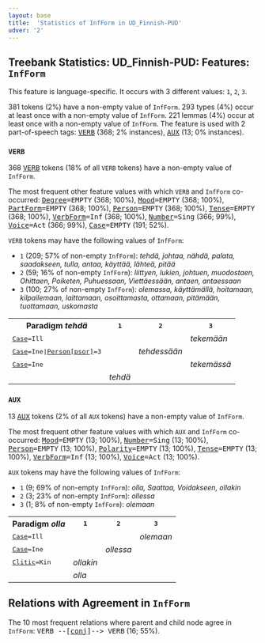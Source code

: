 ```yaml
---
layout: base
title:  'Statistics of InfForm in UD_Finnish-PUD'
udver: '2'
---
```


## Treebank Statistics: UD_Finnish-PUD: Features: `InfForm`

This feature is language-specific.
It occurs with 3 different values: `1`, `2`, `3`.

381 tokens (2%) have a non-empty value of `InfForm`.
293 types (4%) occur at least once with a non-empty value of `InfForm`.
221 lemmas (4%) occur at least once with a non-empty value of `InfForm`.
The feature is used with 2 part-of-speech tags: <tt><a href="fi_pud-pos-VERB.html">VERB</a></tt> (368; 2% instances), <tt><a href="fi_pud-pos-AUX.html">AUX</a></tt> (13; 0% instances).

### `VERB`

368 <tt><a href="fi_pud-pos-VERB.html">VERB</a></tt> tokens (18% of all `VERB` tokens) have a non-empty value of `InfForm`.

The most frequent other feature values with which `VERB` and `InfForm` co-occurred: <tt><a href="fi_pud-feat-Degree.html">Degree</a></tt><tt>=EMPTY</tt> (368; 100%), <tt><a href="fi_pud-feat-Mood.html">Mood</a></tt><tt>=EMPTY</tt> (368; 100%), <tt><a href="fi_pud-feat-PartForm.html">PartForm</a></tt><tt>=EMPTY</tt> (368; 100%), <tt><a href="fi_pud-feat-Person.html">Person</a></tt><tt>=EMPTY</tt> (368; 100%), <tt><a href="fi_pud-feat-Tense.html">Tense</a></tt><tt>=EMPTY</tt> (368; 100%), <tt><a href="fi_pud-feat-VerbForm.html">VerbForm</a></tt><tt>=Inf</tt> (368; 100%), <tt><a href="fi_pud-feat-Number.html">Number</a></tt><tt>=Sing</tt> (366; 99%), <tt><a href="fi_pud-feat-Voice.html">Voice</a></tt><tt>=Act</tt> (366; 99%), <tt><a href="fi_pud-feat-Case.html">Case</a></tt><tt>=EMPTY</tt> (191; 52%).

`VERB` tokens may have the following values of `InfForm`:

* `1` (209; 57% of non-empty `InfForm`): <em>tehdä, johtaa, nähdä, palata, saadakseen, tulla, antaa, käyttää, lähteä, pitää</em>
* `2` (59; 16% of non-empty `InfForm`): <em>liittyen, lukien, johtuen, muodostaen, Ohittaen, Poiketen, Puhuessaan, Viettäessään, antaen, antaessaan</em>
* `3` (100; 27% of non-empty `InfForm`): <em>olemassa, käyttämällä, hoitamaan, kilpailemaan, laittamaan, osoittamasta, ottamaan, pitämään, tuottamaan, uskomasta</em>

<table>
  <tr><th>Paradigm <i>tehdä</i></th><th><tt>1</tt></th><th><tt>2</tt></th><th><tt>3</tt></th></tr>
  <tr><td><tt><tt><a href="fi_pud-feat-Case.html">Case</a></tt><tt>=Ill</tt></tt></td><td></td><td></td><td><em>tekemään</em></td></tr>
  <tr><td><tt><tt><a href="fi_pud-feat-Case.html">Case</a></tt><tt>=Ine</tt>|<tt><a href="fi_pud-feat-Person-psor.html">Person[psor]</a></tt><tt>=3</tt></tt></td><td></td><td><em>tehdessään</em></td><td></td></tr>
  <tr><td><tt><tt><a href="fi_pud-feat-Case.html">Case</a></tt><tt>=Ine</tt></tt></td><td></td><td></td><td><em>tekemässä</em></td></tr>
  <tr><td><tt></tt></td><td><em>tehdä</em></td><td></td><td></td></tr>
</table>

### `AUX`

13 <tt><a href="fi_pud-pos-AUX.html">AUX</a></tt> tokens (2% of all `AUX` tokens) have a non-empty value of `InfForm`.

The most frequent other feature values with which `AUX` and `InfForm` co-occurred: <tt><a href="fi_pud-feat-Mood.html">Mood</a></tt><tt>=EMPTY</tt> (13; 100%), <tt><a href="fi_pud-feat-Number.html">Number</a></tt><tt>=Sing</tt> (13; 100%), <tt><a href="fi_pud-feat-Person.html">Person</a></tt><tt>=EMPTY</tt> (13; 100%), <tt><a href="fi_pud-feat-Polarity.html">Polarity</a></tt><tt>=EMPTY</tt> (13; 100%), <tt><a href="fi_pud-feat-Tense.html">Tense</a></tt><tt>=EMPTY</tt> (13; 100%), <tt><a href="fi_pud-feat-VerbForm.html">VerbForm</a></tt><tt>=Inf</tt> (13; 100%), <tt><a href="fi_pud-feat-Voice.html">Voice</a></tt><tt>=Act</tt> (13; 100%).

`AUX` tokens may have the following values of `InfForm`:

* `1` (9; 69% of non-empty `InfForm`): <em>olla, Saattaa, Voidakseen, ollakin</em>
* `2` (3; 23% of non-empty `InfForm`): <em>ollessa</em>
* `3` (1; 8% of non-empty `InfForm`): <em>olemaan</em>

<table>
  <tr><th>Paradigm <i>olla</i></th><th><tt>1</tt></th><th><tt>2</tt></th><th><tt>3</tt></th></tr>
  <tr><td><tt><tt><a href="fi_pud-feat-Case.html">Case</a></tt><tt>=Ill</tt></tt></td><td></td><td></td><td><em>olemaan</em></td></tr>
  <tr><td><tt><tt><a href="fi_pud-feat-Case.html">Case</a></tt><tt>=Ine</tt></tt></td><td></td><td><em>ollessa</em></td><td></td></tr>
  <tr><td><tt><tt><a href="fi_pud-feat-Clitic.html">Clitic</a></tt><tt>=Kin</tt></tt></td><td><em>ollakin</em></td><td></td><td></td></tr>
  <tr><td><tt></tt></td><td><em>olla</em></td><td></td><td></td></tr>
</table>

## Relations with Agreement in `InfForm`

The 10 most frequent relations where parent and child node agree in `InfForm`:
<tt>VERB --[<tt><a href="fi_pud-dep-conj.html">conj</a></tt>]--> VERB</tt> (16; 55%).

